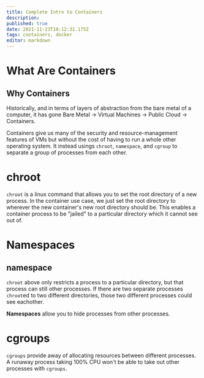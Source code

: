 ```yaml
---
title: Complete Intro to Containers
description: 
published: true
date: 2021-11-23T18:12:31.175Z
tags: containers, docker
editor: markdown
---
```


# What Are Containers
## Why Containers
Historically, and in terms of layers of abstraction from the bare metal of a computer, it has gone
Bare Metal -> Virtual Machines -> Public Cloud -> Containers. 

Containers give us many of the security and resource-management features of VMs but without the cost of having to run a whole other operating system. It instead usings `chroot`, `namespace`, and `cgroup` to separate a group of processes from each other.

# chroot
`chroot` is a linux command that allows you to set the root directory of a new process. In the container use case, we just set the root directory to wherever the new container's new root directory should be. This enables a container process to be "jailed" to a particular directory which it cannot see out of. 

# Namespaces
## namespace
`chroot` above only restricts a process to a particular directory, but that process can still other processes. If there are two separate processes `chroot`ed to two different directories, those two different processes could see eachother. 

**Namespaces** allow you to hide processes from other processes.

# cgroups
`cgroups` provide away of allocating resources between different processes. A runaway process taking 100% CPU won't be able to take out other processes with `cgroups`. 